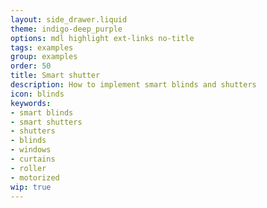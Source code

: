 ```yaml
---
layout: side_drawer.liquid
theme: indigo-deep_purple
options: mdl highlight ext-links no-title
tags: examples
group: examples
order: 50
title: Smart shutter
description: How to implement smart blinds and shutters
icon: blinds
keywords:
- smart blinds
- smart shutters
- shutters
- blinds
- windows
- curtains
- roller
- motorized
wip: true
---
```


